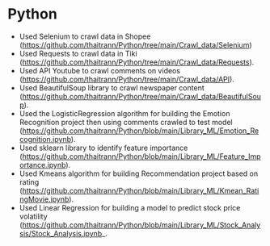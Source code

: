 # Python
- Used Selenium to crawl data in Shopee (https://github.com/thaitrann/Python/tree/main/Crawl_data/Selenium)
- Used Requests to crawl data in Tiki (https://github.com/thaitrann/Python/tree/main/Crawl_data/Requests).
- Used API Youtube to crawl comments on videos (https://github.com/thaitrann/Python/tree/main/Crawl_data/API).
- Used BeautifulSoup library to crawl newspaper content (https://github.com/thaitrann/Python/tree/main/Crawl_data/BeautifulSoup).
- Used the LogisticRegression algorithm for building the Emotion Recognition project then using comments crawled to test model (https://github.com/thaitrann/Python/blob/main/Library_ML/Emotion_Recognition.ipynb).
- Used sklearn library to identify feature importance (https://github.com/thaitrann/Python/blob/main/Library_ML/Feature_Importance.ipynb).
- Used Kmeans algorithm for building Recommendation project based on rating (https://github.com/thaitrann/Python/blob/main/Library_ML/Kmean_RatingMovie.ipynb).
- Used Linear Regression for building a model to predict stock price volatility (https://github.com/thaitrann/Python/blob/main/Library_ML/Stock_Analysis/Stock_Analysis.ipynb_.
